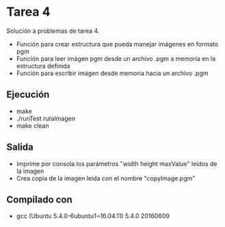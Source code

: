 # Tarea 4

Solución a problemas de tarea 4.

* Función para crear estructura que pueda manejar imágenes en formato pgm
* Función para leer imágen pgm desde un archivo .pgm a memoria en la estructura definida
* Función para escribir imágen desde memoria hacia un archivo .pgm

## Ejecución

* make
* ./runTest rutaImagen
* make clean

## Salida

* Imprime por consola los parámetros "width height maxValue" leidos de la imagen
* Crea copia de la imagen leida con el nombre "copyImage.pgm"

## Compilado con

* gcc (Ubuntu 5.4.0-6ubuntu1~16.04.11) 5.4.0 20160609
